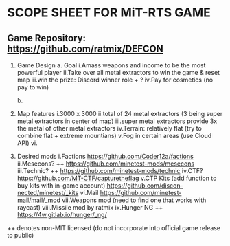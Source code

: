 # SCOPE SHEET FOR MiT-RTS GAME

## Game Repository: https://github.com/ratmix/DEFCON

1. Game Design
  a. Goal
    i.Amass weapons and income to be the most powerful player
    ii.Take over all metal extractors to win the game & reset map
    iii.win the prize: Discord winner role + ?
    iv.Pay for cosmetics (no pay to win)
    
   b. 
    
  2. Map features
     i.3000 x 3000
     ii.total of 24 metal extractors (3 being super metal extractors in center of map)
     iii.super metal extractors provide 3x the metal of other metal extractors
     iv.Terrain: relatively flat (try to combine flat + extreme mountians)
     v.Fog in certain areas (use Cloud API)
     vi.
   3. Desired mods
    i.Factions https://github.com/Coder12a/factions
    ii.Mesecons? ++   https://github.com/minetest-mods/mesecons
    iii.Technic? ++  https://github.com/minetest-mods/technic
    iv.CTF?   https://github.com/MT-CTF/capturetheflag
    v.CTP Kits (add function to buy kits with in-game account)   https://github.com/discon-nected/minetest/_kits
    vi.Mail https://github.com/minetest-mail/mail/_mod
    vii.Weapons mod (need to find one that works with raycast)
    viii.Missile mod by ratmix
    ix.Hunger NG ++   https://4w.gitlab.io/hunger/_ng/










++ denotes non-MIT licensed (do not incorporate into official game release to public)
